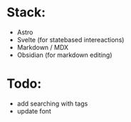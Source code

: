 # Stack:
- Astro
- Svelte (for statebased intereactions)
- Markdown / MDX
- Obsidian (for markdown editing)
# Todo:
- add searching with tags
- update font